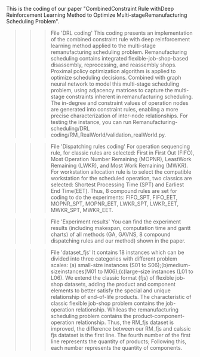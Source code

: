 This is the coding of our paper "CombinedConstraint Rule withDeep Reinforcement Learning Method to Optimize Multi-stageRemanufacturing Scheduling Problem".


>>> File 'DRL coding'
This coding presents an implementation of the combined constraint rule with deep reinforcement learning method applied to the multi-stage remanufacturing scheduling problem. Remanufacturing scheduling contains integrated flexible-job-shop-based disassembly, reprocessing, and reassembly shops. Proximal policy optimization algorithm is applied to optimize scheduling decisions. Combined with graph neural network to model this multi-stage scheduling problem, using adjacency matrices to capture the multi-stage constraints inherent in remanufacturing scheduling. The in-degree and constraint values of operation nodes are generated into constraint rules, enabling a more precise characterization of inter-node relationships. For testing the instance, you can run Remanufacturing-scheduling/DRL coding/RM_RealWorld/validation_realWorld.py.

>>> File 'Dispatching rules coding'
For operation sequencing rule, for classic rules are selected: First in First Out (FIFO), Most Operation Number Remaining (MOPNR), LeastWork Remaining (LWKR), and Most Work Remaining (MWKR).
For workstation allocation rule is to select the compatible workstation for the scheduled operation, two classics are selected: Shortest Processing Time (SPT) and Earliest End Time(EET).
Thus, 8 compound rules are set for coding to do the experiments: FIFO_SPT, FIFO_EET, MOPNR_SPT, MOPNR_EET, LWKR_SPT, LWKR_EET, MWKR_SPT, MWKR_EET.

>>> File 'Experiment results'
You can find the experiment results (including makespan, computation time and gantt charts) of all methods (GA, GAVNS, 8 compound dispatching rules and our method) shown in the paper.

>>> File 'dataset_fjs'
It contains 18 instances which can be divided into three categories with different problem scales: (a) small-size instances (S01 to S06);(b)medium-sizeinstances(M01 to M06);(c)large-size instances (L01 to L06). We extend the classic format (fjs) of flexible job-shop datasets, adding the product and component elements to better satisfy the special and unique relationship of end-of-life products. The characteristic of classic flexible job-shop problem contains the job-operation relationship. Whileas the remanufacturing scheduling problem contains the product-component-operation relationship. Thus, the RM_fjs dataset is improved, the difference between our RM_fjs and calssic fjs datatset is the first line. The fourth number of the first line represents the quantity of products; Following this, each number represents the quantity of components.
